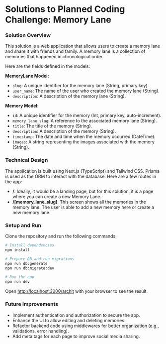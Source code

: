 # Solutions to Planned Coding Challenge: Memory Lane

### Solution Overview

This solution is a web application that allows users to create a memory lane and share it with friends and family. A memory lane is a collection of memories that happened in chronological order.

Here are the fields defined in the models:

**MemoryLane Model:**

- `slug`: A unique identifier for the memory lane (String, primary key).
- `user_name`: The name of the user who created the memory lane (String).
- `description`: A description of the memory lane (String).

**Memory Model:**

- `id`: A unique identifier for the memory (Int, primary key, auto-increment).
- `memory_lane_slug`: A reference to the associated memory lane (String).
- `title`: The title of the memory (String).
- `description`: A description of the memory (String).
- `timestamp`: The date and time when the memory occurred (DateTime).
- `images`: A string representing the images associated with the memory (String).

### Technical Design

The application is built using Next.js (TypeScript) and Tailwind CSS. Prisma is used as the ORM to interact with the database. Here are a few routes in the app:

- **/**: Ideally, it would be a landing page, but for this solution, it is a page where you can create a new Memory Lane.
- **/[memory_lane_slug]**: This screen shows all the memories in the memory lane. The user is able to add a new memory here or create a new memory lane.

### Setup and Run

Clone the repository and run the following commands:

```bash
# Install dependencies
npm install

# Prepare DB and run migrations
npm run db:generate
npm run db:migrate:dev

# Run the app
npm run dev
```

Open [http://localhost:3000/archit](http://localhost:3000/archit) with your browser to see the result.

### Future Improvements

- Implement authentication and authorization to secure the app.
- Enhance the UI to allow editing and deleting memories.
- Refactor backend code using middlewares for better organization (e.g., validations, error handling).
- Add meta tags for each page to improve social media sharing.
